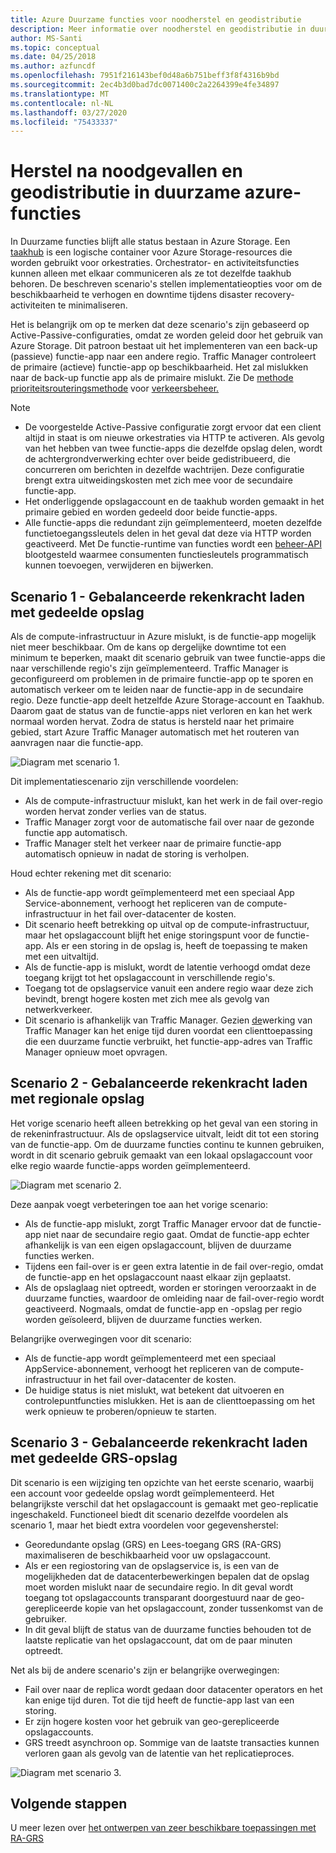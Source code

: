 ```yaml
---
title: Azure Duurzame functies voor noodherstel en geodistributie
description: Meer informatie over noodherstel en geodistributie in duurzame functies.
author: MS-Santi
ms.topic: conceptual
ms.date: 04/25/2018
ms.author: azfuncdf
ms.openlocfilehash: 7951f216143bef0d48a6b751beff3f8f4316b9bd
ms.sourcegitcommit: 2ec4b3d0bad7dc0071400c2a2264399e4fe34897
ms.translationtype: MT
ms.contentlocale: nl-NL
ms.lasthandoff: 03/27/2020
ms.locfileid: "75433337"
---
```

# <a name="disaster-recovery-and-geo-distribution-in-azure-durable-functions"></a>Herstel na noodgevallen en geodistributie in duurzame azure-functies

In Duurzame functies blijft alle status bestaan in Azure Storage. Een [taakhub](durable-functions-task-hubs.md) is een logische container voor Azure Storage-resources die worden gebruikt voor orkestraties. Orchestrator- en activiteitsfuncties kunnen alleen met elkaar communiceren als ze tot dezelfde taakhub behoren.
De beschreven scenario's stellen implementatieopties voor om de beschikbaarheid te verhogen en downtime tijdens disaster recovery-activiteiten te minimaliseren.

Het is belangrijk om op te merken dat deze scenario's zijn gebaseerd op Active-Passive-configuraties, omdat ze worden geleid door het gebruik van Azure Storage. Dit patroon bestaat uit het implementeren van een back-up (passieve) functie-app naar een andere regio. Traffic Manager controleert de primaire (actieve) functie-app op beschikbaarheid. Het zal mislukken naar de back-up functie app als de primaire mislukt. Zie De [methode prioriteitsrouteringsmethode](../../traffic-manager/traffic-manager-routing-methods.md#priority-traffic-routing-method) voor [verkeersbeheer.](https://azure.microsoft.com/services/traffic-manager/)

>[!NOTE]
>
> - De voorgestelde Active-Passive configuratie zorgt ervoor dat een client altijd in staat is om nieuwe orkestraties via HTTP te activeren. Als gevolg van het hebben van twee functie-apps die dezelfde opslag delen, wordt de achtergrondverwerking echter over beide gedistribueerd, die concurreren om berichten in dezelfde wachtrijen. Deze configuratie brengt extra uitweidingskosten met zich mee voor de secundaire functie-app.
> - Het onderliggende opslagaccount en de taakhub worden gemaakt in het primaire gebied en worden gedeeld door beide functie-apps.
> - Alle functie-apps die redundant zijn geïmplementeerd, moeten dezelfde functietoegangssleutels delen in het geval dat deze via HTTP worden geactiveerd. Met De functie-runtime van functies wordt een [beheer-API](https://github.com/Azure/azure-functions-host/wiki/Key-management-API) blootgesteld waarmee consumenten functiesleutels programmatisch kunnen toevoegen, verwijderen en bijwerken.

## <a name="scenario-1---load-balanced-compute-with-shared-storage"></a>Scenario 1 - Gebalanceerde rekenkracht laden met gedeelde opslag

Als de compute-infrastructuur in Azure mislukt, is de functie-app mogelijk niet meer beschikbaar. Om de kans op dergelijke downtime tot een minimum te beperken, maakt dit scenario gebruik van twee functie-apps die naar verschillende regio's zijn geïmplementeerd.
Traffic Manager is geconfigureerd om problemen in de primaire functie-app op te sporen en automatisch verkeer om te leiden naar de functie-app in de secundaire regio. Deze functie-app deelt hetzelfde Azure Storage-account en Taakhub. Daarom gaat de status van de functie-apps niet verloren en kan het werk normaal worden hervat. Zodra de status is hersteld naar het primaire gebied, start Azure Traffic Manager automatisch met het routeren van aanvragen naar die functie-app.

![Diagram met scenario 1.](./media/durable-functions-disaster-recovery-geo-distribution/durable-functions-geo-scenario01.png)

Dit implementatiescenario zijn verschillende voordelen:

- Als de compute-infrastructuur mislukt, kan het werk in de fail over-regio worden hervat zonder verlies van de status.
- Traffic Manager zorgt voor de automatische fail over naar de gezonde functie app automatisch.
- Traffic Manager stelt het verkeer naar de primaire functie-app automatisch opnieuw in nadat de storing is verholpen.

Houd echter rekening met dit scenario:

- Als de functie-app wordt geïmplementeerd met een speciaal App Service-abonnement, verhoogt het repliceren van de compute-infrastructuur in het fail over-datacenter de kosten.
- Dit scenario heeft betrekking op uitval op de compute-infrastructuur, maar het opslagaccount blijft het enige storingspunt voor de functie-app. Als er een storing in de opslag is, heeft de toepassing te maken met een uitvaltijd.
- Als de functie-app is mislukt, wordt de latentie verhoogd omdat deze toegang krijgt tot het opslagaccount in verschillende regio's.
- Toegang tot de opslagservice vanuit een andere regio waar deze zich bevindt, brengt hogere kosten met zich mee als gevolg van netwerkverkeer.
- Dit scenario is afhankelijk van Traffic Manager. Gezien [de](../../traffic-manager/traffic-manager-how-it-works.md)werking van Traffic Manager kan het enige tijd duren voordat een clienttoepassing die een duurzame functie verbruikt, het functie-app-adres van Traffic Manager opnieuw moet opvragen.

## <a name="scenario-2---load-balanced-compute-with-regional-storage"></a>Scenario 2 - Gebalanceerde rekenkracht laden met regionale opslag

Het vorige scenario heeft alleen betrekking op het geval van een storing in de rekeninfrastructuur. Als de opslagservice uitvalt, leidt dit tot een storing van de functie-app.
Om de duurzame functies continu te kunnen gebruiken, wordt in dit scenario gebruik gemaakt van een lokaal opslagaccount voor elke regio waarde functie-apps worden geïmplementeerd.

![Diagram met scenario 2.](./media/durable-functions-disaster-recovery-geo-distribution/durable-functions-geo-scenario02.png)

Deze aanpak voegt verbeteringen toe aan het vorige scenario:

- Als de functie-app mislukt, zorgt Traffic Manager ervoor dat de functie-app niet naar de secundaire regio gaat. Omdat de functie-app echter afhankelijk is van een eigen opslagaccount, blijven de duurzame functies werken.
- Tijdens een fail-over is er geen extra latentie in de fail over-regio, omdat de functie-app en het opslagaccount naast elkaar zijn geplaatst.
- Als de opslaglaag niet optreedt, worden er storingen veroorzaakt in de duurzame functies, waardoor de omleiding naar de fail-over-regio wordt geactiveerd. Nogmaals, omdat de functie-app en -opslag per regio worden geïsoleerd, blijven de duurzame functies werken.

Belangrijke overwegingen voor dit scenario:

- Als de functie-app wordt geïmplementeerd met een speciaal AppService-abonnement, verhoogt het repliceren van de compute-infrastructuur in het fail over-datacenter de kosten.
- De huidige status is niet mislukt, wat betekent dat uitvoeren en controlepuntfuncties mislukken. Het is aan de clienttoepassing om het werk opnieuw te proberen/opnieuw te starten.

## <a name="scenario-3---load-balanced-compute-with-grs-shared-storage"></a>Scenario 3 - Gebalanceerde rekenkracht laden met gedeelde GRS-opslag

Dit scenario is een wijziging ten opzichte van het eerste scenario, waarbij een account voor gedeelde opslag wordt geïmplementeerd. Het belangrijkste verschil dat het opslagaccount is gemaakt met geo-replicatie ingeschakeld.
Functioneel biedt dit scenario dezelfde voordelen als scenario 1, maar het biedt extra voordelen voor gegevensherstel:

- Georedundante opslag (GRS) en Lees-toegang GRS (RA-GRS) maximaliseren de beschikbaarheid voor uw opslagaccount.
- Als er een regiostoring van de opslagservice is, is een van de mogelijkheden dat de datacenterbewerkingen bepalen dat de opslag moet worden mislukt naar de secundaire regio. In dit geval wordt toegang tot opslagaccounts transparant doorgestuurd naar de geo-gerepliceerde kopie van het opslagaccount, zonder tussenkomst van de gebruiker.
- In dit geval blijft de status van de duurzame functies behouden tot de laatste replicatie van het opslagaccount, dat om de paar minuten optreedt.

Net als bij de andere scenario's zijn er belangrijke overwegingen:

- Fail over naar de replica wordt gedaan door datacenter operators en het kan enige tijd duren. Tot die tijd heeft de functie-app last van een storing.
- Er zijn hogere kosten voor het gebruik van geo-gerepliceerde opslagaccounts.
- GRS treedt asynchroon op. Sommige van de laatste transacties kunnen verloren gaan als gevolg van de latentie van het replicatieproces.

![Diagram met scenario 3.](./media/durable-functions-disaster-recovery-geo-distribution/durable-functions-geo-scenario03.png)

## <a name="next-steps"></a>Volgende stappen

U meer lezen over [het ontwerpen van zeer beschikbare toepassingen met RA-GRS](../../storage/common/storage-designing-ha-apps-with-ragrs.md)

